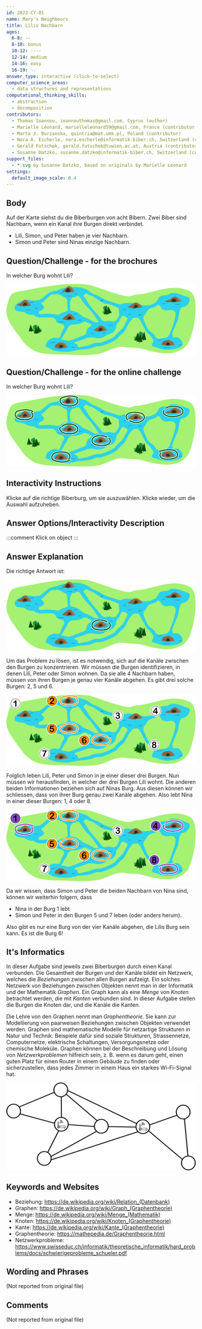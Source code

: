 ```yaml
---
id: 2022-CY-01
name: Mary's Neighbours
title: Lilis Nachbarn
ages:
  6-8: --
  8-10: bonus
  10-12: ----
  12-14: medium
  14-16: easy
  16-19: --
answer_type: interactive (click-to-select)
computer_science_areas:
  - data structures and representations
computational_thinking_skills:
  - abstraction
  - decomposition
contributors:
  - Thomas Ioannou, ioannouthomas@gmail.com, Cyprus (author)
  - Marielle Léonard, marielleleonard59@gmail.com, France (contributor, graphics)
  - Marta J. Burzanska, quintria@mat.umk.pl, Poland (contributor)
  - Nora A. Escherle, nora.escherle@informatik-biber.ch, Switzerland (contributor, translation from English into German)
  - Gerald Futschek, gerald.futschek@tuwien.ac.at, Austria (contributor)
  - Susanne Datzko, susanne.datzko@informatik-biber.ch, Switzerland (contributor, graphics)
support_files:
  - *.svg by Susanne Datzko, based on originals by Marielle Léonard
settings:
  default_image_scale: 0.4
---
```


[exp1]: graphics/2022-CY-01-explanation1.svg "Erklärung 1"
[exp2]: graphics/2022-CY-01-explanation2.svg "Erklärung 2"
[ques]: graphics/2022-CY-01-question.svg "Karte mit Biberburgen"
[ques-int]: interactivity/2022-CY-01-question_interactive.svg
[sol]: graphics/2022-CY-01-solution.svg "Lösung"
[its-info]: graphics/2022-CY-01-itsinformatics.svg "Graph mit guten Routerstandorten (350px)"

## Body

Auf der Karte siehst du die Biberburgen von acht Bibern. Zwei Biber sind Nachbarn, wenn ein Kanal ihre Burgen direkt verbindet. 
 - Lili, Simon, und Peter haben je vier Nachbarn.
 - Simon und Peter sind Ninas einzige Nachbarn.


## Question/Challenge - for the brochures

In welcher Burg wohnt Lili?

![ques]


## Question/Challenge - for the online challenge

In welcher Burg wohnt Lili?

![ques-int]


## Interactivity Instructions

Klicke auf die richtige Biberburg, um sie auszuwählen. Klicke wieder, um die Auswahl aufzuheben.

## Answer Options/Interactivity Description

<!-- empty -->

:::comment
Klick on object
:::


## Answer Explanation

Die richtige Antwort ist:

![sol]

Um das Problem zu lösen, ist es notwendig, sich auf die Kanäle zwischen den Burgen zu konzentrieren. Wir müssen die Burgen identifizieren, in denen Lili, Peter oder Simon wohnen. Da sie alle 4 Nachbarn haben, müssen von ihren Burgen je genau vier Kanäle abgehen. Es gibt drei solche Burgen: 2, 5 und 6.

![exp1]

Folglich leben Lili, Peter und Simon in je einer dieser drei Burgen. Nun müssen wir herausfinden, in welcher der drei Burgen Lili wohnt. 
Die anderen beiden Informationen beziehen sich auf Ninas Burg. Aus diesen können wir schliessen, dass von ihrer Burg genau zwei Kanäle abgehen. Also lebt Nina in einer dieser Burgen: 1, 4 oder 8. 

![exp2]

Da wir wissen, dass Simon und Peter die beiden Nachbarn von Nina sind, können wir weiterhin folgern, dass
 - Nina in der Burg 1 lebt 
 - Simon und Peter in den Burgen 5 und 7 leben (oder anders herum).

Also gibt es nur eine Burg von der vier Kanäle abgehen, die Lilis Burg sein kann. Es ist die Burg 6!


## It's Informatics

In dieser Aufgabe sind jeweils zwei Biberburgen durch einen Kanal verbunden. Die Gesamtheit der Burgen und der Kanäle bildet ein Netzwerk, welches die _Beziehungen_ zwischen allen Burgen aufzeigt. Ein solches Netzwerk von Beziehungen zwischen Objekten nennt man in der Informatik und der Mathematik _Graphen_. Ein Graph kann als eine _Menge_ von _Knoten_ betrachtet werden, die mit _Kanten_ verbunden sind. In dieser Aufgabe stellen die Burgen die Knoten dar, und die Kanäle die Kanten. 

Die Lehre von den Graphen nennt man _Graphentheorie_. Sie kann zur Modellierung von paarweisen Beziehungen zwischen Objekten verwendet werden. Graphen sind mathematische Modelle für netzartige Strukturen in Natur und Technik. Beispiele dafür sind soziale Strukturen, Strassennetze, Computernetze, elektrische Schaltungen, Versorgungsnetze oder chemische Moleküle. Graphen können bei der Beschreibung und Lösung von _Netzwerkproblemen_ hilfreich sein, z. B. wenn es darum geht, einen guten Platz für einen Router in einem Gebäude zu finden oder sicherzustellen, dass jedes Zimmer in einem Haus ein starkes Wi-Fi-Signal hat. 

![its-info]


## Keywords and Websites

 - Beziehung: https://de.wikipedia.org/wiki/Relation_(Datenbank)
 - Graphen: https://de.wikipedia.org/wiki/Graph_(Graphentheorie)
 - Menge: https://de.wikipedia.org/wiki/Menge_(Mathematik)
 - Knoten: https://de.wikipedia.org/wiki/Knoten_(Graphentheorie)
 - Kante: https://de.wikipedia.org/wiki/Kante_(Graphentheorie)
 - Graphentheorie: https://mathepedia.de/Graphentheorie.html
 - Netzwerkprobleme: https://www.swisseduc.ch/informatik/theoretische_informatik/hard_problems/docs/schwierigeprobleme_schueler.pdf


## Wording and Phrases

(Not reported from original file)


## Comments

(Not reported from original file)
